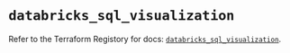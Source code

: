 # `databricks_sql_visualization`

Refer to the Terraform Registory for docs: [`databricks_sql_visualization`](https://registry.terraform.io/providers/databricks/databricks/1.14.3/docs/resources/sql_visualization).
